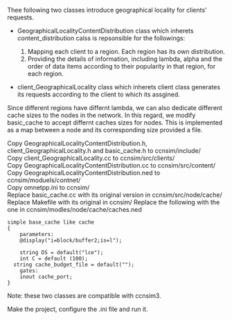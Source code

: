 Thee following two classes introduce geographical locality for clients' requests.

- GeographicalLocalityContentDistribution class which inherets content_distribution calss is repsonsible for the followings: 
  1. Mapping each client to a region. Each region has its own distribution.
  2. Providing the details of information, including lambda, alpha  and the order of data items according to their popularity in that region, for each region. 
  
- client_GeographicalLocality class which inherets client class generates its requests according to the client to which its assgined.

Since different regions have differnt lambda, we can also dedicate different cache sizes to the nodes in the network.
In this regard, we modify basic_cache to accept differnt caches sizes for nodes. This is implemented as a map between a node and its corresponding size provided a file.


Copy GeographicalLocalityContentDistribution.h, client_GeographicalLocality.h and basic_cache.h to ccnsim/include/ \
Copy client_GeographicalLocality.cc to ccnsim/src/clients/ \
Copy GeographicalLocalityContentDistribution.cc to ccnsim/src/content/ \
Copy GeographicalLocalityContentDistribution.ned to ccnsim/moduels/contnet/ \
Copy omnetpp.ini to ccnsim/ \
Replace basic_cache.cc with its original version in ccnsim/src/node/cache/ \
Replace Makefile with its original in ccnsim/
Replace the following  with the one in ccnsim/modles/node/cache/caches.ned 


	simple base_cache like cache
	{
	    parameters:
		@display("i=block/buffer2;is=l");

		string DS = default("lce");
		int C = default (100);
	  string cache_budget_file = default("");
	    gates:
		inout cache_port;
	}

Note: these two classes are compatible with ccnsim3.

Make the project, configure the .ini file and run it.

